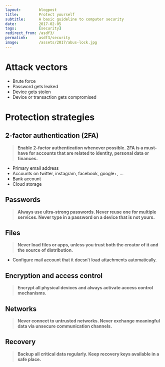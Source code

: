 ```yaml
---
layout:        blogpost
title:         Protect yourself
subtitle:      A basic guideline to computer security
date:          2017-02-05
tags:          [security]
redirect_from: /asdf3/
permalink:     asdf3/security
image:         /assets/2017/abus-lock.jpg
---
```


# Attack vectors

- Brute force
- Password gets leaked
- Device gets stolen
- Device or transaction gets compromised


# Protection strategies

## 2-factor authentication (2FA)

> **Enable 2-factor authentication whenever possible. 2FA is a must-have for accounts that are related to identity, personal data or finances.**

- Primary email address
- Accounts on twitter, instagram, facebook, google+, …
- Bank account
- Cloud storage


## Passwords

> **Always use ultra-strong passwords. Never reuse one for multiple services. Never type in a password on a device that is not yours.**


## Files

> **Never load files or apps, unless you trust both the creator of it and the source of distribution.**

- Configure mail account that it doesn’t load attachments automatically.


## Encryption and access control

> **Encrypt all physical devices and always activate access control mechanisms.**


## Networks

> **Never connect to untrusted networks. Never exchange meaningful data via unsecure communication channels.**


## Recovery

> **Backup all critical data regularly. Keep recovery keys available in a safe place.**
